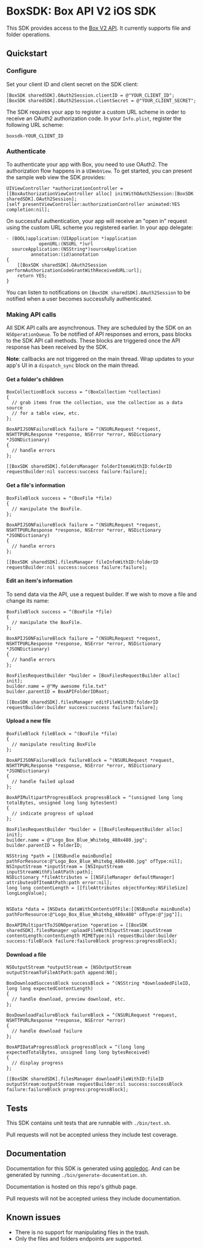 BoxSDK: Box API V2 iOS SDK
==========================

This SDK provides access to the [Box V2 API](https://developers.box.com/docs/).
It currently supports file and folder operations.

## Quickstart

### Configure

Set your client ID and client secret on the SDK client:

```objc
[BoxSDK sharedSDK].OAuth2Session.clientID = @"YOUR_CLIENT_ID";
[BoxSDK sharedSDK].OAuth2Session.clientSecret = @"YOUR_CLIENT_SECRET";
```

The SDK requires your app to register a custom URL scheme in order to receive
an OAuth2 authorization code. In your `Info.plist`, register the following URL
scheme:

```
boxsdk-YOUR_CLIENT_ID
```

### Authenticate
To authenticate your app with Box, you need to use OAuth2. The authorization flow
happens in a `UIWebView`. To get started, you can present the sample web view the
SDK provides:

```objc
UIViewController *authorizationController = [[BoxAuthorizationViewController alloc] initWithOAuth2Session:[BoxSDK sharedSDK].OAuth2Session];
[self presentViewController:authorizationController animated:YES completion:nil];
```

On successful authentication, your app will receive an "open in" request using
the custom URL scheme you registered earlier. In your app delegate:

```objc
- (BOOL)application:(UIApplication *)application
            openURL:(NSURL *)url
  sourceApplication:(NSString*)sourceApplication
         annotation:(id)annotation
{
    [[BoxSDK sharedSDK].OAuth2Session performAuthorizationCodeGrantWithReceivedURL:url];
    return YES;
}
```

You can listen to notifications on `[BoxSDK sharedSDK].OAuth2Session` to be notified
when a user becomes successfully authenticated.

### Making API calls

All SDK API calls are asynchronous. They are scheduled by the SDK on an `NSOperationQueue`.
To be notified of API responses and errors, pass blocks to the SDK API call methods. These
blocks are triggered once the API response has been received by the SDK.

**Note**: callbacks are not triggered on the main thread. Wrap updates to your app's
UI in a `dispatch_sync` block on the main thread.

#### Get a folder's children

```objc
BoxCollectionBlock success = ^(BoxCollection *collection)
{
  // grab items from the collection, use the collection as a data source
  // for a table view, etc.
};

BoxAPIJSONFailureBlock failure = ^(NSURLRequest *request, NSHTTPURLResponse *response, NSError *error, NSDictionary *JSONDictionary)
{
  // handle errors
};

[[BoxSDK sharedSDK].foldersManager folderItemsWithID:folderID requestBuilder:nil success:success failure:failure];
```

#### Get a file's information

```objc
BoxFileBlock success = ^(BoxFile *file)
{
  // manipulate the BoxFile.
};

BoxAPIJSONFailureBlock failure = ^(NSURLRequest *request, NSHTTPURLResponse *response, NSError *error, NSDictionary *JSONDictionary)
{
  // handle errors
};

[[BoxSDK sharedSDK].filesManager fileInfoWithID:folderID requestBuilder:nil success:success failure:failure];
```

#### Edit an item's information

To send data via the API, use a request builder. If we wish to move a file and change its
name:

```objc
BoxFileBlock success = ^(BoxFile *file)
{
  // manipulate the BoxFile.
};

BoxAPIJSONFailureBlock failure = ^(NSURLRequest *request, NSHTTPURLResponse *response, NSError *error, NSDictionary *JSONDictionary)
{
  // handle errors
};

BoxFilesRequestBuilder *builder = [BoxFilesRequestBuilder alloc] init];
builder.name = @"My awesome file.txt"
builder.parentID = BoxAPIFolderIDRoot;

[[BoxSDK sharedSDK].filesManager editFileWithID:folderID requestBuilder:builder success:success failure:failure];
```

#### Upload a new file

```objc
BoxFileBlock fileBlock = ^(BoxFile *file)
{
  // manipulate resulting BoxFile
};

BoxAPIJSONFailureBlock failureBlock = ^(NSURLRequest *request, NSHTTPURLResponse *response, NSError *error, NSDictionary *JSONDictionary)
{
  // handle failed upload
};

BoxAPIMultipartProgressBlock progressBlock = ^(unsigned long long totalBytes, unsigned long long bytesSent)
{
  // indicate progress of upload
};

BoxFilesRequestBuilder *builder = [[BoxFilesRequestBuilder alloc] init];
builder.name = @"Logo_Box_Blue_Whitebg_480x480.jpg";
builder.parentID = folderID;

NSString *path = [[NSBundle mainBundle] pathForResource:@"Logo_Box_Blue_Whitebg_480x480.jpg" ofType:nil];
NSInputStream *inputStream = [NSInputStream inputStreamWithFileAtPath:path];
NSDictionary *fileAttributes = [[NSFileManager defaultManager] attributesOfItemAtPath:path error:nil];
long long contentLength = [[fileAttributes objectForKey:NSFileSize] longLongValue];


NSData *data = [NSData dataWithContentsOfFile:[[NSBundle mainBundle] pathForResource:@"Logo_Box_Blue_Whitebg_480x480" ofType:@"jpg"]];

BoxAPIMultipartToJSONOperation *operation = [[BoxSDK sharedSDK].filesManager uploadFileWithInputStream:inputStream contentLength:contentLength MIMEType:nil requestBuilder:builder success:fileBlock failure:failureBlock progress:progressBlock];
```

#### Download a file

```objc
NSOutputStream *outputStream = [NSOutputStream outputStreamToFileAtPath:path append:NO];

BoxDownloadSuccessBlock successBlock = ^(NSString *downloadedFileID, long long expectedContentLength)
{
  // handle download, preview download, etc.
};

BoxDownloadFailureBlock failureBlock = ^(NSURLRequest *request, NSHTTPURLResponse *response, NSError *error)
{
  // handle download failure
};

BoxAPIDataProgressBlock progressBlock = ^(long long expectedTotalBytes, unsigned long long bytesReceived)
{
  // display progress
};

[[BoxSDK sharedSDK].filesManager downloadFileWithID:fileID outputStream:outputStream requestBuilder:nil success:successBlock failure:failureBlock progress:progressBlock];
```

## Tests

This SDK contains unit tests that are runnable with `./bin/test.sh`.

Pull requests will not be accepted unless they include test coverage.

## Documentation

Documentation for this SDK is generated using [appledoc](http://gentlebytes.com/appledoc/).
And can be generated by running `./bin/generate-documentation.sh`.

Documentation is hosted on this repo's github page.

Pull requests will not be accepted unless they include documentation.

## Known issues

* There is no support for manipulating files in the trash.
* Only the files and folders endpoints are supported.

